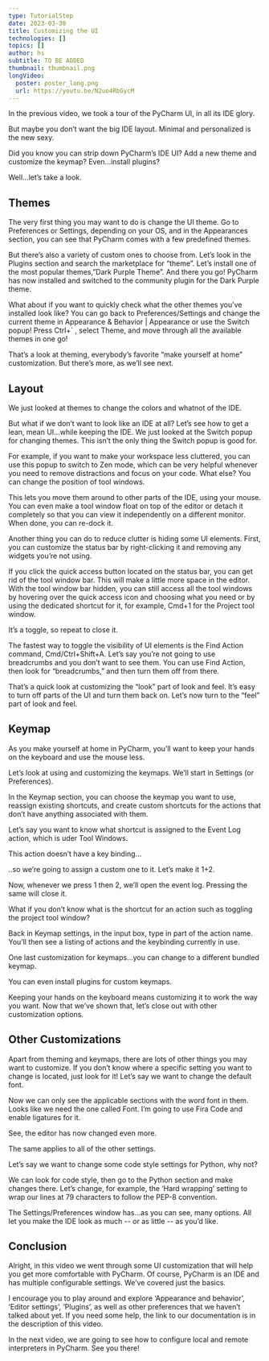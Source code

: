 ```yaml
---
type: TutorialStep
date: 2023-03-30
title: Customizing the UI
technologies: []
topics: []
author: hs
subtitle: TO BE ADDED
thumbnail: thumbnail.png
longVideo:
  poster: poster_long.png
  url: https://youtu.be/N2uo4RbGycM
---
```


In the previous video, we took a tour of the PyCharm UI, in all its IDE glory.

But maybe you don’t want the big IDE layout. Minimal and personalized is the new sexy.

Did you know you can strip down PyCharm’s IDE UI? Add a new theme and customize the keymap? Even...install plugins?

Well...let’s take a look.

## Themes
The very first thing you may want to do is change the UI theme.
Go to Preferences or Settings, depending on your OS, and in the Appearances section, you can see that PyCharm comes with a few predefined themes.

But there’s also a variety of custom ones to choose from. Let’s look in the Plugins section and search the marketplace for “theme”.
Let’s install one of the most popular themes,”Dark Purple Theme”.
And there you go! PyCharm has now installed and switched to the community plugin for the Dark Purple theme.

What about if you want to quickly check what the other themes you’ve installed look like? You can go back to Preferences/Settings and change the current theme in Appearance & Behavior | Appearance or use the Switch popup! Press Ctrl+` , select Theme, and move through all the available themes in one go!

That’s a look at theming, everybody’s favorite “make yourself at home” customization. But there’s more, as we’ll see next.

## Layout
We just looked at themes to change the colors and whatnot of the IDE.

But what if we don’t want to look like an IDE at all? Let’s see how to get a lean, mean UI...while keeping the IDE.
We just looked at the Switch popup for changing themes. This isn’t the only thing the Switch popup is good for.

For example, if you want to make your workspace less cluttered, you can use this popup to switch to Zen mode, which can be very helpful whenever you need to remove distractions and focus on your code.
What else? You can change the position of tool windows.

This lets you move them around to other parts of the IDE, using your mouse.
You can even make a tool window float on top of the editor or detach it completely so that you can view it independently on a different monitor. When done, you can re-dock it.

Another thing you can do to reduce clutter is hiding some UI elements. First, you can customize the status bar by right-clicking it and removing any widgets you’re not using.

If you click the quick access button located on the status bar, you can get rid of the tool window bar.
This will make a little more space in the editor. With the tool window bar hidden, you can still access all the tool windows by hovering over the quick access icon and choosing what you need or by using the dedicated shortcut for it, for example, Cmd+1 for the Project tool window.

It’s a toggle, so repeat to close it.

The fastest way to toggle the visibility of UI elements is the Find Action command, Cmd/Ctrl+Shift+A. Let’s say you’re not going to use breadcrumbs and you don’t want to see them. You can use Find Action, then look for “breadcrumbs,” and then turn them off from there.

That’s a quick look at customizing the “look” part of look and feel. It’s easy to turn off parts of the UI and turn them back on. Let’s now turn to the “feel” part of look and feel.

## Keymap
As you make yourself at home in PyCharm, you’ll want to keep your hands on the keyboard and use the mouse less.

Let’s look at using and customizing the keymaps.
We’ll start in Settings (or Preferences).

In the Keymap section, you can choose the keymap you want to use, reassign existing shortcuts, and create custom shortcuts for the actions that don’t have anything associated with them.

Let’s say you want to know what shortcut is assigned to the Event Log action, which is uder Tool Windows.

This action doesn’t have a key binding…

..so we’re going to assign a custom one to it. Let’s make it 1+2.

Now, whenever we press 1 then 2, we’ll open the event log. Pressing the same will close it.

What if you don’t know what is the shortcut for an action such as toggling the project tool window?

Back in Keymap settings, in the input box, type in part of the action name. You’ll then see a listing of actions and the keybinding currently in use.

One last customization for keymaps...you can change to a different bundled keymap.

You can even install plugins for custom keymaps.

Keeping your hands on the keyboard means customizing it to work the way you want. Now that we’ve shown that, let’s close out with other customization options.

## Other Customizations
Apart from theming and keymaps, there are lots of other things you may want to customize.
If you don’t know where a specific setting you want to change is located, just look for it! Let’s say we want to change the default font.

Now we can only see the applicable sections with the word font in them. Looks like we need the one called Font.
I’m going to use Fira Code and enable ligatures for it.

See, the editor has now changed even more.

The same applies to all of the other settings.

Let’s say we want to change some code style settings for Python, why not?

We can look for code style, then go to the Python section and make changes there. Let’s change, for example, the ‘Hard wrapping’ setting to wrap our lines at 79 characters to follow the PEP-8 convention.

The Settings/Preferences window has...as you can see, many options. All let you make the IDE look as much -- or as little -- as you’d like.

## Conclusion
Alright, in this video we went through some UI customization that will help you get more comfortable with PyCharm. Of course, PyCharm is an IDE and has multiple configurable settings. We’ve covered just the basics.

I encourage you to play around and explore ‘Appearance and behavior’, ‘Editor settings’, ‘Plugins’, as well as other preferences that we haven’t talked about yet. If you need some help, the link to our documentation is in the description of this video.

In the next video, we are going to see how to configure local and remote interpreters in PyCharm.
See you there!

